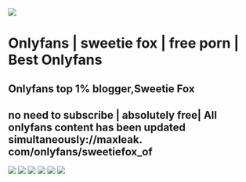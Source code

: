 <img src="https://cdn.maxleak.com/headers/32696630.jpg"/>

# **Onlyfans | sweetie fox | free porn | Best Onlyfans**

## Onlyfans top 1% blogger,Sweetie Fox
## no need to subscribe | absolutely free| All onlyfans content has been updated simultaneously://maxleak. com/onlyfans/sweetiefox_of

<img src="https://cdn.maxleak.com/images/14A096SUCKIHY5O2.jpg"/>
<img src="https://cdn.maxleak.com/images/SOVU3CB4EQ8HNA25.jpg"/>
<img src="https://cdn.maxleak.com/images/0VON4GTH8EWIQ76B.jpg"/>
<img src="https://cdn.maxleak.com/images/LYQKA7BJRNGM9C46.jpg"/>
<img src="https://cdn.maxleak.com/images/GJWIBMPCFN7Y5UOK.jpg"/>
<img src="https://cdn.maxleak.com/images/7RB36EP5YQJ0C4UX.jpg"/>
